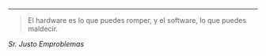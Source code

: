 -------

> El hardware es lo que puedes romper, y el software, lo que puedes maldecir.
 
*Sr. Justo Emproblemas*
